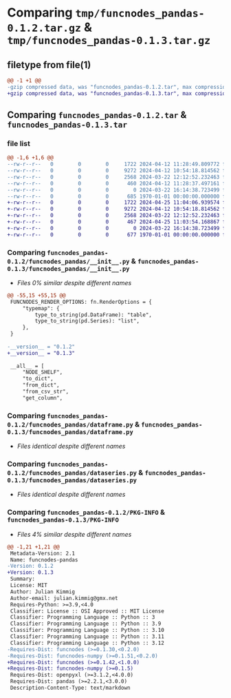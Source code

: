 # Comparing `tmp/funcnodes_pandas-0.1.2.tar.gz` & `tmp/funcnodes_pandas-0.1.3.tar.gz`

## filetype from file(1)

```diff
@@ -1 +1 @@
-gzip compressed data, was "funcnodes_pandas-0.1.2.tar", max compression
+gzip compressed data, was "funcnodes_pandas-0.1.3.tar", max compression
```

## Comparing `funcnodes_pandas-0.1.2.tar` & `funcnodes_pandas-0.1.3.tar`

### file list

```diff
@@ -1,6 +1,6 @@
--rw-r--r--   0        0        0     1722 2024-04-12 11:28:49.809772 funcnodes_pandas-0.1.2/funcnodes_pandas/__init__.py
--rw-r--r--   0        0        0     9272 2024-04-12 10:54:18.814562 funcnodes_pandas-0.1.2/funcnodes_pandas/dataframe.py
--rw-r--r--   0        0        0     2568 2024-03-22 12:12:52.232463 funcnodes_pandas-0.1.2/funcnodes_pandas/dataseries.py
--rw-r--r--   0        0        0      460 2024-04-12 11:28:37.497161 funcnodes_pandas-0.1.2/pyproject.toml
--rw-r--r--   0        0        0        0 2024-03-22 16:14:38.723499 funcnodes_pandas-0.1.2/README.md
--rw-r--r--   0        0        0      685 1970-01-01 00:00:00.000000 funcnodes_pandas-0.1.2/PKG-INFO
+-rw-r--r--   0        0        0     1722 2024-04-25 11:04:06.939574 funcnodes_pandas-0.1.3/funcnodes_pandas/__init__.py
+-rw-r--r--   0        0        0     9272 2024-04-12 10:54:18.814562 funcnodes_pandas-0.1.3/funcnodes_pandas/dataframe.py
+-rw-r--r--   0        0        0     2568 2024-03-22 12:12:52.232463 funcnodes_pandas-0.1.3/funcnodes_pandas/dataseries.py
+-rw-r--r--   0        0        0      467 2024-04-25 11:03:54.168867 funcnodes_pandas-0.1.3/pyproject.toml
+-rw-r--r--   0        0        0        0 2024-03-22 16:14:38.723499 funcnodes_pandas-0.1.3/README.md
+-rw-r--r--   0        0        0      677 1970-01-01 00:00:00.000000 funcnodes_pandas-0.1.3/PKG-INFO
```

### Comparing `funcnodes_pandas-0.1.2/funcnodes_pandas/__init__.py` & `funcnodes_pandas-0.1.3/funcnodes_pandas/__init__.py`

 * *Files 0% similar despite different names*

```diff
@@ -55,15 +55,15 @@
 FUNCNODES_RENDER_OPTIONS: fn.RenderOptions = {
     "typemap": {
         type_to_string(pd.DataFrame): "table",
         type_to_string(pd.Series): "list",
     },
 }
 
-__version__ = "0.1.2"
+__version__ = "0.1.3"
 
 __all__ = [
     "NODE_SHELF",
     "to_dict",
     "from_dict",
     "from_csv_str",
     "get_column",
```

### Comparing `funcnodes_pandas-0.1.2/funcnodes_pandas/dataframe.py` & `funcnodes_pandas-0.1.3/funcnodes_pandas/dataframe.py`

 * *Files identical despite different names*

### Comparing `funcnodes_pandas-0.1.2/funcnodes_pandas/dataseries.py` & `funcnodes_pandas-0.1.3/funcnodes_pandas/dataseries.py`

 * *Files identical despite different names*

### Comparing `funcnodes_pandas-0.1.2/PKG-INFO` & `funcnodes_pandas-0.1.3/PKG-INFO`

 * *Files 4% similar despite different names*

```diff
@@ -1,21 +1,21 @@
 Metadata-Version: 2.1
 Name: funcnodes-pandas
-Version: 0.1.2
+Version: 0.1.3
 Summary: 
 License: MIT
 Author: Julian Kimmig
 Author-email: julian.kimmig@gmx.net
 Requires-Python: >=3.9,<4.0
 Classifier: License :: OSI Approved :: MIT License
 Classifier: Programming Language :: Python :: 3
 Classifier: Programming Language :: Python :: 3.9
 Classifier: Programming Language :: Python :: 3.10
 Classifier: Programming Language :: Python :: 3.11
 Classifier: Programming Language :: Python :: 3.12
-Requires-Dist: funcnodes (>=0.1.30,<0.2.0)
-Requires-Dist: funcnodes-numpy (>=0.1.51,<0.2.0)
+Requires-Dist: funcnodes (>=0.1.42,<1.0.0)
+Requires-Dist: funcnodes-numpy (>=0.1.5)
 Requires-Dist: openpyxl (>=3.1.2,<4.0.0)
 Requires-Dist: pandas (>=2.2.1,<3.0.0)
 Description-Content-Type: text/markdown
```

